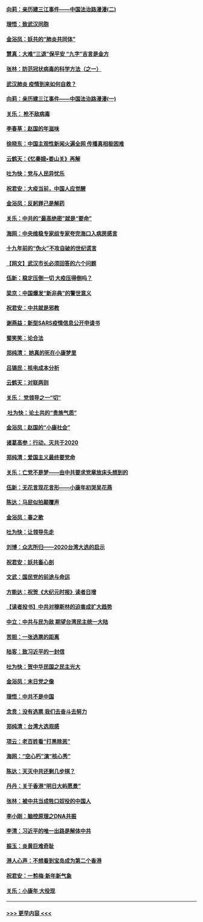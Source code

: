 #### [向莉：亲历建三江事件——中国法治路漫漫(二)](../pages/nsc993/n11829102.md?t=01301911) 
#### [理悟：致武汉同胞](../pages/nsc993/n11831522.md?t=01301911) 
#### [金浴凤：妖共的“肺炎共同体”](../pages/nsc993/n11829448.md?t=01301911) 
#### [慧真：大难“三退”保平安 “九字”吉言是金方](../pages/nsc993/n11829501.md?t=01301911) 
#### [张林：防范冠状病毒的科学方法（之一）](../pages/nsc993/n11828618.md?t=01301911) 
#### [武汉肺炎 疫情到来如何自救？](../pages/nsc993/n11827632.md?t=01301911) 
#### [向莉：亲历建三江事件——中国法治路漫漫(一)](../pages/nsc993/n11827190.md?t=01301911) 
#### [关乐： 枪不敌病毒](../pages/nsc993/n11826746.md?t=01301911) 
#### [李春草：赵国的年滋味](../pages/nsc993/n11826321.md?t=01301911) 
#### [徐晓东：中国主观性新闻火遍全网 传播真相极困难](../pages/nsc993/n11826508.md?t=01301911) 
#### [云鹤天：《忆秦娥▪娄山关》再解](../pages/nsc993/n11824682.md?t=01301911) 
#### [吐为快：党与人民异忧乐](../pages/nsc993/n11824660.md?t=01301911) 
#### [祝君安：大疫当前，中国人应觉醒](../pages/nsc993/n11821946.md?t=01301911) 
#### [金浴凤：反躬罪己是解药](../pages/nsc993/n11820280.md?t=01301911) 
#### [关乐：中共的“最高绝密”就是“要命”](../pages/nsc993/n11816946.md?t=01301911) 
#### [海网：中央维稳专家组专家夸完海口入病房感言](../pages/nsc993/n11815138.md?t=01301911) 
#### [十九年前的“伪火”不攻自破的世纪谎言](../pages/nsc993/n11813238.md?t=01301911) 
#### [【网文】武汉市长必须回答的六个问题](../pages/nsc993/n11813848.md?t=01301911) 
#### [伍新：稳定压倒一切 大疫压得倒吗？](../pages/nsc993/n11812634.md?t=01301911) 
#### [梁京：中国爆发“新非典”的警世意义](../pages/nsc993/n11812554.md?t=01301911) 
#### [祝君安：中共就是邪教](../pages/nsc993/n11812431.md?t=01301911) 
#### [谢燕益：新型SARS疫情信息公开申请书](../pages/nsc993/n11808840.md?t=01301911) 
#### [蜀笑笑：论合法](../pages/nsc993/n11808064.md?t=01301911) 
#### [郑纯清： 她真的死在小康梦里](../pages/nsc993/n11806623.md?t=01301911) 
#### [吕锡民：核电成本分析](../pages/nsc993/n11806284.md?t=01301911) 
#### [云鹤天：对联两则](../pages/nsc993/n11805957.md?t=01301911) 
#### [关乐： 党领导之一“切”](../pages/nsc993/n11804505.md?t=01301911) 
#### [ 吐为快：论土共的“贵族气质”](../pages/nsc993/n11804490.md?t=01301911) 
#### [金浴凤：赵国的“小康社会”](../pages/nsc993/n11804452.md?t=01301911) 
#### [诸葛高参：行动，灭共于2020](../pages/nsc993/n11804120.md?t=01301911) 
#### [郑纯清：爱国主义最终要党命](../pages/nsc993/n11802197.md?t=01301911) 
#### [关乐：亡党不是梦——由中共要求党章放床头想到的](../pages/nsc993/n11802156.md?t=01301911) 
#### [伍新：无花言现花言形——小康年初哭吴花燕](../pages/nsc993/n11800044.md?t=01301911) 
#### [陈达：马屁似拍颠覆声](../pages/nsc993/n11800010.md?t=01301911) 
#### [金浴凤：春之歌](../pages/nsc993/n11797687.md?t=01301911) 
#### [吐为快：让领导先走](../pages/nsc993/n11797512.md?t=01301911) 
#### [刘博：众志所归——2020台湾大选的启示](../pages/nsc993/n11796878.md?t=01301911) 
#### [祝君安：妖共畜心剖](../pages/nsc993/n11794273.md?t=01301911) 
#### [文武：国民党的前途与命运](../pages/nsc993/n11794198.md?t=01301911) 
#### [方能达：祝贺《大纪元时报》读者日增](../pages/nsc993/n11793807.md?t=01301911) 
#### [【读者投书】中共对穆斯林的迫害成扩大趋势](../pages/nsc993/n11791371.md?t=01301911) 
#### [中立：中共与民为敌 期望台湾民主统一大陆](../pages/nsc993/n11790392.md?t=01301911) 
#### [苦胆：一张选票的距离](../pages/nsc993/n11788914.md?t=01301911) 
#### [陆客：致习近平的一封信](../pages/nsc993/n11788867.md?t=01301911) 
#### [吐为快：贺中华民国之民主光大](../pages/nsc993/n11788618.md?t=01301911) 
#### [金浴凤：末日党之像](../pages/nsc993/n11787475.md?t=01301911) 
#### [理悟：中共不是中国](../pages/nsc993/n11787463.md?t=01301911) 
#### [念贲：没有选票  我们去奋斗去努力](../pages/nsc993/n11787398.md?t=01301911) 
#### [郑纯清：台湾大选观感](../pages/nsc993/n11786210.md?t=01301911) 
#### [项云：老百姓看“打黑除恶”](../pages/nsc993/n11785398.md?t=01301911) 
#### [海网：“空心朽”演“核心秀”](../pages/nsc993/n11783874.md?t=01301911) 
#### [陈达：天灭中共还剩几步棋？](../pages/nsc993/n11783719.md?t=01301911) 
#### [丹丹：关于香港“明日大屿愿景”](../pages/nsc993/n11783273.md?t=01301911) 
#### [张林：被中共当成牲口奴役的中国人](../pages/nsc993/n11782397.md?t=01301911) 
#### [李小刚：脑控原理之DNA共振](../pages/nsc993/n11780962.md?t=01301911) 
#### [李清：习近平的唯一出路是解体中共](../pages/nsc993/n11780866.md?t=01301911) 
#### [振玉：炎黄巨难奇耻](../pages/nsc993/n11779632.md?t=01301911) 
#### [港人心声：不想看到宝岛成为第二个香港](../pages/nsc993/n11778817.md?t=01301911) 
#### [祝君安：一剪梅‧新年新气象](../pages/nsc993/n11776340.md?t=01301911) 
#### [关乐：小康年 大役现](../pages/nsc993/n11774213.md?t=01301911) 

----
#### [ >>> 更早内容 <<< ](../indexes/nsc993-earlier.md)
